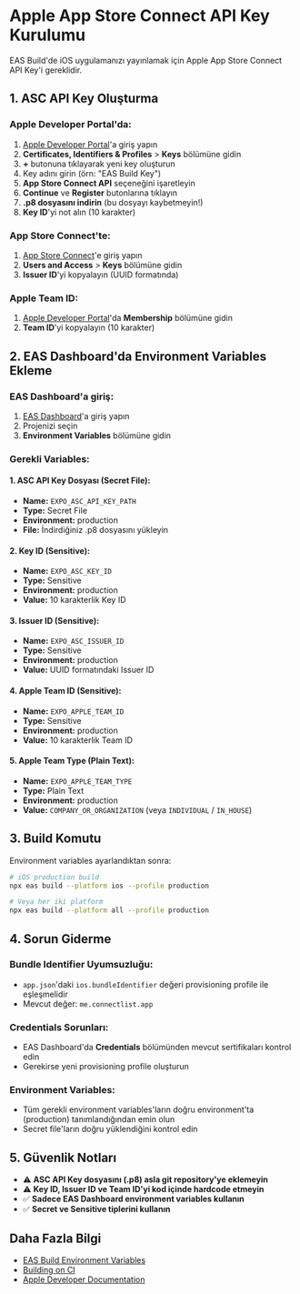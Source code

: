 # Apple App Store Connect API Key Kurulumu

EAS Build'de iOS uygulamanızı yayınlamak için Apple App Store Connect API Key'i gereklidir.

## 1. ASC API Key Oluşturma

### Apple Developer Portal'da:
1. [Apple Developer Portal](https://developer.apple.com/account/resources/authkeys/list)'a giriş yapın
2. **Certificates, Identifiers & Profiles** > **Keys** bölümüne gidin
3. **+** butonuna tıklayarak yeni key oluşturun
4. Key adını girin (örn: "EAS Build Key")
5. **App Store Connect API** seçeneğini işaretleyin
6. **Continue** ve **Register** butonlarına tıklayın
7. **.p8 dosyasını indirin** (bu dosyayı kaybetmeyin!)
8. **Key ID**'yi not alın (10 karakter)

### App Store Connect'te:
1. [App Store Connect](https://appstoreconnect.apple.com)'e giriş yapın
2. **Users and Access** > **Keys** bölümüne gidin
3. **Issuer ID**'yi kopyalayın (UUID formatında)

### Apple Team ID:
1. [Apple Developer Portal](https://developer.apple.com/account/)'da **Membership** bölümüne gidin
2. **Team ID**'yi kopyalayın (10 karakter)

## 2. EAS Dashboard'da Environment Variables Ekleme

### EAS Dashboard'a giriş:
1. [EAS Dashboard](https://expo.dev/)'a giriş yapın
2. Projenizi seçin
3. **Environment Variables** bölümüne gidin

### Gerekli Variables:

#### 1. ASC API Key Dosyası (Secret File):
- **Name:** `EXPO_ASC_API_KEY_PATH`
- **Type:** Secret File
- **Environment:** production
- **File:** İndirdiğiniz .p8 dosyasını yükleyin

#### 2. Key ID (Sensitive):
- **Name:** `EXPO_ASC_KEY_ID`
- **Type:** Sensitive
- **Environment:** production
- **Value:** 10 karakterlik Key ID

#### 3. Issuer ID (Sensitive):
- **Name:** `EXPO_ASC_ISSUER_ID`
- **Type:** Sensitive
- **Environment:** production
- **Value:** UUID formatındaki Issuer ID

#### 4. Apple Team ID (Sensitive):
- **Name:** `EXPO_APPLE_TEAM_ID`
- **Type:** Sensitive
- **Environment:** production
- **Value:** 10 karakterlik Team ID

#### 5. Apple Team Type (Plain Text):
- **Name:** `EXPO_APPLE_TEAM_TYPE`
- **Type:** Plain Text
- **Environment:** production
- **Value:** `COMPANY_OR_ORGANIZATION` (veya `INDIVIDUAL` / `IN_HOUSE`)

## 3. Build Komutu

Environment variables ayarlandıktan sonra:

```bash
# iOS production build
npx eas build --platform ios --profile production

# Veya her iki platform
npx eas build --platform all --profile production
```

## 4. Sorun Giderme

### Bundle Identifier Uyumsuzluğu:
- `app.json`'daki `ios.bundleIdentifier` değeri provisioning profile ile eşleşmelidir
- Mevcut değer: `me.connectlist.app`

### Credentials Sorunları:
- EAS Dashboard'da **Credentials** bölümünden mevcut sertifikaları kontrol edin
- Gerekirse yeni provisioning profile oluşturun

### Environment Variables:
- Tüm gerekli environment variables'ların doğru environment'ta (production) tanımlandığından emin olun
- Secret file'ların doğru yüklendiğini kontrol edin

## 5. Güvenlik Notları

- ⚠️ **ASC API Key dosyasını (.p8) asla git repository'ye eklemeyin**
- ⚠️ **Key ID, Issuer ID ve Team ID'yi kod içinde hardcode etmeyin**
- ✅ **Sadece EAS Dashboard environment variables kullanın**
- ✅ **Secret ve Sensitive tiplerini kullanın**

## Daha Fazla Bilgi

- [EAS Build Environment Variables](https://docs.expo.dev/eas/environment-variables/)
- [Building on CI](https://docs.expo.dev/build/building-on-ci/)
- [Apple Developer Documentation](https://developer.apple.com/documentation/appstoreconnectapi/creating_api_keys_for_app_store_connect_api)